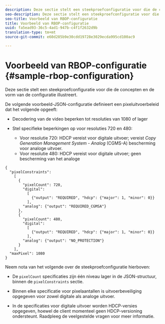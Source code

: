 ```yaml
---
description: Deze sectie stelt een steekproefconfiguratie voor die de concepten en de vorm van de configuratie illustreert.
seo-description: Deze sectie stelt een steekproefconfiguratie voor die de concepten en de vorm van de configuratie illustreert.
seo-title: Voorbeeld van RBOP-configuratie
title: Voorbeeld van RBOP-configuratie
uuid: fa5ead93-36c5-4ad1-947b-c4f1f2632d9b
translation-type: tm+mt
source-git-commit: e60d285b9e30cdd19728e3029ecda995cd100ac9

---
```



# Voorbeeld van RBOP-configuratie {#sample-rbop-configuration}

Deze sectie stelt een steekproefconfiguratie voor die de concepten en de vorm van de configuratie illustreert.

De volgende voorbeeld-JSON-configuratie definieert een pixeluitvoerbeleid dat het volgende opgeeft:

* Decodering van de video beperken tot resoluties van 1080 of lager
* Stel specifieke beperkingen op voor resoluties 720 en 480:

   * Voor resolutie 720: HDCP vereist voor digitale uitvoer; vereist *Copy Generation Management System - Analog* (CGMS-A) bescherming voor analoge uitvoer.
   * Voor resolutie 480: HDCP vereist voor digitale uitvoer; geen bescherming van het analoge

```
{ 
  "pixelConstraints":  
    [ 
      { 
        "pixelCount": 720, 
        "digital": 
          [ 
            {"output": "REQUIRED", "hdcp": {"major": 1, "minor": 0}} 
          ], 
        "analog": {"output": "REQUIRED_CGMSA"} 
      }, 
      { 
        "pixelCount": 480, 
        "digital":  
          [ 
            {"output": "REQUIRED", "hdcp": {"major": 1, "minor": 0}} 
          ], 
        "analog": {"output": "NO_PROTECTION"} 
      } 
    ], 
  "maxPixel": 1080 
}
```

Neem nota van het volgende over de steekproefconfiguratie hierboven:

* De `pixelCount` specificaties zijn één niveau lager in de JSON-structuur, binnen de `pixelConstraints` sectie.

* Binnen elke specificatie voor pixelaantallen is uitvoerbeveiliging opgegeven voor zowel digitale als analoge uitvoer.
* In de specificaties voor digitale uitvoer worden HDCP-versies opgegeven, hoewel de client momenteel geen HDCP-versioning ondersteunt. Raadpleeg de veelgestelde vragen voor meer informatie.


